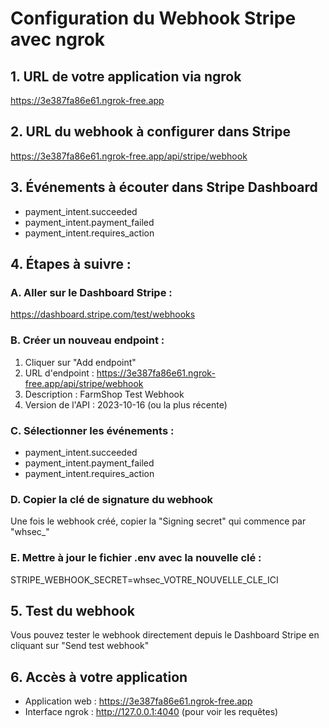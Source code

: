# Configuration du Webhook Stripe avec ngrok

## 1. URL de votre application via ngrok
https://3e387fa86e61.ngrok-free.app

## 2. URL du webhook à configurer dans Stripe
https://3e387fa86e61.ngrok-free.app/api/stripe/webhook

## 3. Événements à écouter dans Stripe Dashboard
- payment_intent.succeeded
- payment_intent.payment_failed
- payment_intent.requires_action

## 4. Étapes à suivre :

### A. Aller sur le Dashboard Stripe :
https://dashboard.stripe.com/test/webhooks

### B. Créer un nouveau endpoint :
1. Cliquer sur "Add endpoint"
2. URL d'endpoint : https://3e387fa86e61.ngrok-free.app/api/stripe/webhook
3. Description : FarmShop Test Webhook
4. Version de l'API : 2023-10-16 (ou la plus récente)

### C. Sélectionner les événements :
- payment_intent.succeeded
- payment_intent.payment_failed
- payment_intent.requires_action

### D. Copier la clé de signature du webhook
Une fois le webhook créé, copier la "Signing secret" qui commence par "whsec_"

### E. Mettre à jour le fichier .env avec la nouvelle clé :
STRIPE_WEBHOOK_SECRET=whsec_VOTRE_NOUVELLE_CLE_ICI

## 5. Test du webhook
Vous pouvez tester le webhook directement depuis le Dashboard Stripe en cliquant sur "Send test webhook"

## 6. Accès à votre application
- Application web : https://3e387fa86e61.ngrok-free.app
- Interface ngrok : http://127.0.0.1:4040 (pour voir les requêtes)
